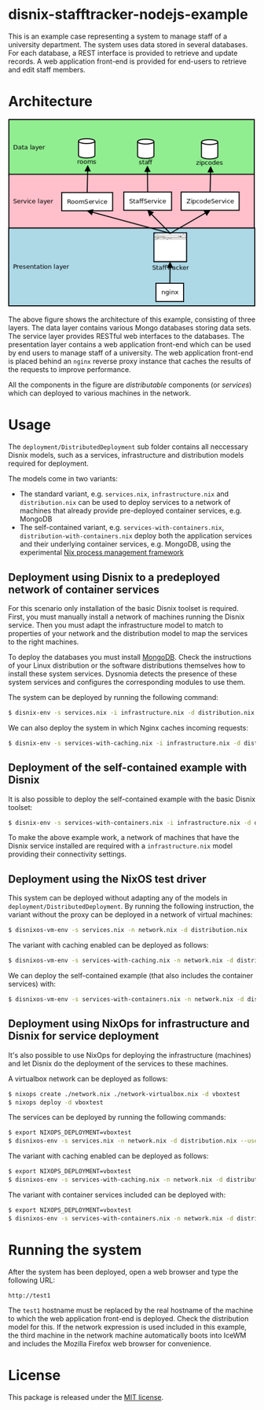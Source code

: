 disnix-stafftracker-nodejs-example
==================================
This is an example case representing a system to manage staff of a university
department. The system uses data stored in several databases. For each database,
a REST interface is provided to retrieve and update records. A web application
front-end is provided for end-users to retrieve and edit staff members.

Architecture
============
![Stafftracker architecture](doc/architecture.png)

The above figure shows the architecture of this example, consisting of three
layers. The data layer contains various Mongo databases storing data sets. The
service layer provides RESTful web interfaces to the databases. The presentation
layer contains a web application front-end which can be used by end users to
manage staff of a university. The web application front-end is placed behind an
`nginx` reverse proxy instance that caches the results of the requests to
improve performance.

All the components in the figure are *distributable* components (or *services*)
which can deployed to various machines in the network.

Usage
=====
The `deployment/DistributedDeployment` sub folder contains all neccessary Disnix
models, such as a services, infrastructure and distribution models required for
deployment.

The models come in two variants:
* The standard variant, e.g. `services.nix`, `infrastructure.nix` and
  `distribution.nix` can be used to deploy services to a network of machines
  that already provide pre-deployed container services, e.g. MongoDB
* The self-contained variant, e.g. `services-with-containers.nix`,
  `distribution-with-containers.nix` deploy both the application services and
  their underlying container services, e.g. MongoDB, using the experimental
  [Nix process management framework](https://github.com/svanderburg/nix-processmgmt)

Deployment using Disnix to a predeployed network of container services
----------------------------------------------------------------------
For this scenario only installation of the basic Disnix toolset is required.
First, you must manually install a network of machines running the Disnix service.
Then you must adapt the infrastructure model to match to properties of your
network and the distribution model to map the services to the right machines.

To deploy the databases you must install [MongoDB](http://www.mongodb.org).
Check the instructions of your Linux
distribution or the software distributions themselves how to install these system
services. Dysnomia detects the presence of these system services and configures
the corresponding modules to use them.

The system can be deployed by running the following command:

```bash
$ disnix-env -s services.nix -i infrastructure.nix -d distribution.nix
```

We can also deploy the system in which Nginx caches incoming requests:

```bash
$ disnix-env -s services-with-caching.nix -i infrastructure.nix -d distribution.nix
```

Deployment of the self-contained example with Disnix
----------------------------------------------------
It is also possible to deploy the self-contained example with the basic Disnix
toolset:

```bash
$ disnix-env -s services-with-containers.nix -i infrastructure.nix -d distribution-with-containers.nix
```

To make the above example work, a network of machines that have the Disnix
service installed are required with a `infrastructure.nix` model providing their
connectivity settings.

Deployment using the NixOS test driver
--------------------------------------
This system can be deployed without adapting any of the models in
`deployment/DistributedDeployment`. By running the following instruction, the
variant without the proxy can be deployed in a network of virtual machines:

```bash
$ disnixos-vm-env -s services.nix -n network.nix -d distribution.nix
```

The variant with caching enabled can be deployed as follows:

```bash
$ disnixos-vm-env -s services-with-caching.nix -n network.nix -d distribution.nix
```

We can deploy the self-contained example (that also includes the container
services) with:

```bash
$ disnixos-vm-env -s services-with-containers.nix -n network.nix -d distribution-with-containers.nix
```

Deployment using NixOps for infrastructure and Disnix for service deployment
----------------------------------------------------------------------------
It's also possible to use NixOps for deploying the infrastructure (machines) and
let Disnix do the deployment of the services to these machines.

A virtualbox network can be deployed as follows:

```bash
$ nixops create ./network.nix ./network-virtualbox.nix -d vboxtest
$ nixops deploy -d vboxtest
```

The services can be deployed by running the following commands:

```bash
$ export NIXOPS_DEPLOYMENT=vboxtest
$ disnixos-env -s services.nix -n network.nix -d distribution.nix --use-nixops
```

The variant with caching enabled can be deployed as follows:

```bash
$ export NIXOPS_DEPLOYMENT=vboxtest
$ disnixos-env -s services-with-caching.nix -n network.nix -d distribution.nix --use-nixops
```

The variant with container services included can be deployed with:

```bash
$ export NIXOPS_DEPLOYMENT=vboxtest
$ disnixos-env -s services-with-containers.nix -n network.nix -d distribution.nix --use-nixops
```

Running the system
==================
After the system has been deployed, open a web browser and type the following URL:

    http://test1

The `test1` hostname must be replaced by the real hostname of the machine to
which the web application front-end is deployed. Check the distribution model for
this. If the network expression is used included in this example, the third
machine in the network machine automatically boots into IceWM and includes the
Mozilla Firefox web browser for convenience.

License
=======
This package is released under the [MIT license](http://opensource.org/licenses/MIT).
